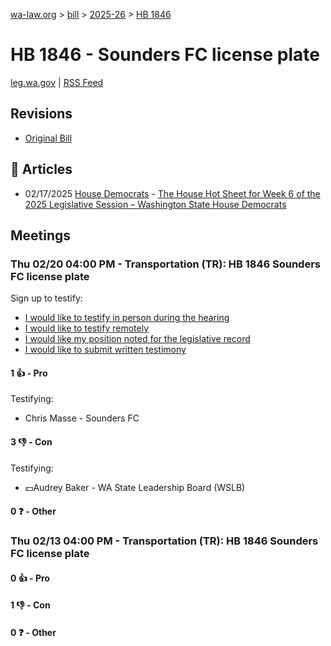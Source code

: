 [wa-law.org](/) > [bill](/bill/) > [2025-26](/bill/2025-26/) > [HB 1846](/bill/2025-26/hb/1846/)

# HB 1846 - Sounders FC license plate
[leg.wa.gov](https://app.leg.wa.gov/billsummary?BillNumber=1846&Year=2025&Initiative=false) | [RSS Feed](./rss.xml)

## Revisions
* [Original Bill](1/)

## 📰 Articles
* 02/17/2025 [House Democrats](/org/house_democrats/) - [The House Hot Sheet for Week 6 of the 2025 Legislative Session – Washington State House Democrats](https://housedemocrats.wa.gov/blog/2025/02/17/the-house-hot-sheet-for-week-6-of-the-2025-legislative-session/#:~:text=HB%201846)

## Meetings
### Thu 02/20 04:00 PM - Transportation (TR): HB 1846 Sounders FC license plate
Sign up to testify:
* [I would like to testify in person during the hearing](https://app.leg.wa.gov/csi/Testifier/Add?chamber=House&mId=32844&aId=164089&caId=25971&tId=1)
* [I would like to testify remotely](https://app.leg.wa.gov/csi/Testifier/Add?chamber=House&mId=32844&aId=164089&caId=25971&tId=2)
* [I would like my position noted for the legislative record](https://app.leg.wa.gov/csi/Testifier/Add?chamber=House&mId=32844&aId=164089&caId=25971&tId=3)
* [I would like to submit written testimony](https://app.leg.wa.gov/csi/Testifier/Add?chamber=House&mId=32844&aId=164089&caId=25971&tId=4)

#### 1 👍 - Pro
Testifying:
* Chris Masse - Sounders FC

#### 3 👎 - Con
Testifying:
* 💵Audrey Baker - WA State Leadership Board (WSLB)

#### 0 ❓ - Other

### Thu 02/13 04:00 PM - Transportation (TR): HB 1846 Sounders FC license plate
#### 0 👍 - Pro

#### 1 👎 - Con

#### 0 ❓ - Other

